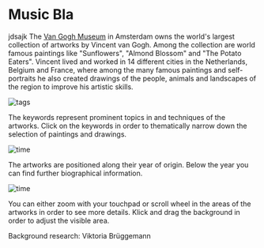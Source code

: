 # Music Bla
jdsajk
The [Van Gogh Museum](http://vangoghmuseum.nl/en/) in Amsterdam owns the world's largest collection of artworks by Vincent van Gogh. Among the collection are world famous paintings like "Sunflowers", "Almond Blossom" and "The Potato Eaters". Vincent lived and worked in 14 different cities in the Netherlands, Belgium and France, where among the many famous paintings and self-portraits he also created drawings of the people, animals and landscapes of the region to improve his artistic skills.

![tags](img/infobar_tags.svg)

The keywords represent prominent topics in and techniques of the artworks. Click on the keywords in order to thematically narrow down the selection of paintings and drawings.

![time](img/infobar_time.svg)

The artworks are positioned along their year of origin. Below the year you can find further biographical information.

![time](img/infobar_scroll.svg)

You can either zoom with your touchpad or scroll wheel in the areas of the artworks in order to see more details. Klick and drag the background in order to adjust the visible area.

Background research: Viktoria Brüggemann